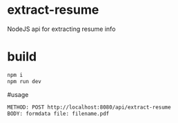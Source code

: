 # extract-resume
NodeJS api for extracting resume info

# build
```bash
npm i
npm run dev
```

#usage
```bash
METHOD: POST http://localhost:8080/api/extract-resume
BODY: formdata file: filename.pdf
```
